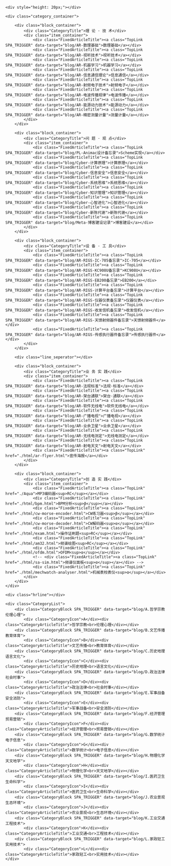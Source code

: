 <style>
#TabSwitchContainer {
    margin: 20px;
}
.TAB_SWITCH {
    margin: 2px;
    padding: 0 10px;
    border: none;
    background-color: #e8f6ff;
    color: #1ea0f0;
    border-radius: 5px;
    height: 30px;
    line-height: 30px;
    font-size: 12px;
    cursor: pointer;
}
.TAB_SWITCH:hover {
    font-weight: bold;
}
.TabSwitchSelected {
    background-color: #1ea0f0;
    color: #fff;
}
.TabSwitchDefault {
    background-color: #f0f0f0;
    color: #666;
}


.TopLink {
    color: #4c566d !important;
    border-bottom: 1px solid #bbc0cc !important;
    font-size: 13px;
    letter-spacing: 0.5px;
    line-height: normal;
    cursor: pointer;
}
.TopLink:hover {
    color: #15e !important;
    text-decoration: none;
    border-bottom: 1px solid #15e !important;
}

.TopArticleTable td {
    text-align: center;
    padding: 8px 0;
}

.CategoryArticleTitle {
    color: #567;
    font-size: 10px;
    line-height: 13px;
    cursor: pointer;
    /* height: 26px; */
    margin-top: 1px;
    letter-spacing: 1px;
    transform: scale(0.8);
}
.CategoryList {
    display: flex;
    flex-wrap: wrap;
    justify-content: center;
    margin: 0 auto;
}
.CategoryBlock {
    display: flex;
    margin: 8px;
    border-radius: 10px;
    justify-content: center;
    align-items: center;
    flex-direction: column;
}
.CategoryIcon {
    display: inline-block;
    width: 26px; height:26px;
    line-height: 26px;
    background: linear-gradient(0deg, #aab6c7, #e6edf5);
    color: #fff;
    text-align: center;
    font-size: 14px;
    font-weight: bold;
    text-shadow: 1px 1px 2px #929aac;
    border-radius: 3px;
    cursor: pointer;
}

.Horizon {
    line-height: 16px;
    margin: 20px auto;
    text-align: center;
    cursor: pointer;
    width: fit-content;
}
.Horizon::after {
    display: block;
    content: "";
    height: 10px;
    background: linear-gradient(180deg, #fff, #f0f1f2);
    margin-top: -6px;
}
.HorizonContent {
    font-size: 16px;
    padding: 0 10px;
    color: #456;
    font-weight: bold;
}


.TopArticleFlex {
    display: flex; flex-wrap: wrap; justify-content: center; align-items: baseline;
    margin: 0px auto;
}



@media(min-width:651px){ /*Desktop*/
    .CategoryTitle {
        width: 100%;
        background: linear-gradient(180deg, #1155ee10, #fff);
        font-size: 13px;
        color: #15e;
        line-height: 1.5;
        padding: 10px 0;
        margin: 0 auto;
        border-radius: 3px;
    }
    .category_container {
        display: flex;
        flex-wrap: wrap;
        justify-content: center;
    }
    .block_container {
        display: flex;
        width: 120px;
        margin: 0 5px 15px 0;
        flex-wrap: wrap;
        flex-direction: column;
        align-items: center;
    }
    .item_container {
        display: flex;
        flex-wrap: wrap;
        flex-direction: column;
        align-items: center;
    }
    .FixedArticleTitle {
        margin: 5px auto;
    }
    .FixedArticleTitle2 {
        margin: 5px 10px;
    }
    .line_seperator {
        display: none;
    }
}
@media(max-width:650px) { /* Mobile */
    .CategoryTitle {
        font-size: 13px;
        color: #15e;
        line-height: 1.5;
        padding: 10px 0;
        margin: 0 auto;
        border-radius: 3px;
    }
    .category_container {
        display: flex;
        flex-wrap: nowrap;
        justify-content: flex-start;
        flex-direction: column;
        align-items: center;
    }
    .block_container {
        display: flex;
        margin: 0 5px 15px 0;
        flex-wrap: wrap;
        flex-direction: column;
        align-items: center;
    }
    .item_container {
        display: flex;
        flex-wrap: wrap;
        flex-direction: row;
        align-items: center;
        justify-content: center;
    }
    .FixedArticleTitle {
        margin: 5px 10px;
    }
    .FixedArticleTitle2 {
        margin: 5px 10px;
    }
    .line_seperator {
        width: 100%;
    }
}

.hrline {
    background: linear-gradient(90deg, #fff, #e7e9ee, #fff); height: 2px; width: 100%; margin: 20px auto;
}

</style>


<div class="SectionBody">

    <div style="height: 20px;"></div>

    <div class="category_container">

        <div class="block_container">
            <div class="CategoryTitle">理 论 · 技 术</div>
            <div class="item_container">
                <div class="FixedArticleTitle"><a class="TopLink SPA_TRIGGER" data-target="blog/AR-数理基础">数理基础</a></div>
                <div class="FixedArticleTitle"><a class="TopLink SPA_TRIGGER" data-target="blog/AR-视听技术">视听技术</a></div>
                <div class="FixedArticleTitle"><a class="TopLink SPA_TRIGGER" data-target="blog/AR-机器学习">机器学习</a></div>
                <div class="FixedArticleTitle"><a class="TopLink SPA_TRIGGER" data-target="blog/AR-信息通信理论">信息通信</a></div>
                <div class="FixedArticleTitle"><a class="TopLink SPA_TRIGGER" data-target="blog/AR-射频电子技术">射频电子</a></div>
                <div class="FixedArticleTitle"><a class="TopLink SPA_TRIGGER" data-target="blog/AR-电波传播规律">电波传播</a></div>
                <div class="FixedArticleTitle"><a class="TopLink SPA_TRIGGER" data-target="blog/AR-能源动力技术">能源动力</a></div>
                <div class="FixedArticleTitle"><a class="TopLink SPA_TRIGGER" data-target="blog/AR-精密测量计量">测量计量</a></div>
            </div>
        </div>

        <div class="block_container">
            <div class="CategoryTitle">问 题 · 观 点</div>
            <div class="item_container">
                <div class="FixedArticleTitle"><a class="TopLink SPA_TRIGGER" data-target="blog/PL-Animac设计备忘录">Scheme实现</a></div>
                <div class="FixedArticleTitle"><a class="TopLink SPA_TRIGGER" data-target="blog/Cyber-计算原理">计算原理</a></div>
                <div class="FixedArticleTitle"><a class="TopLink SPA_TRIGGER" data-target="blog/Cyber-信息安全">信息安全</a></div>
                <div class="FixedArticleTitle"><a class="TopLink SPA_TRIGGER" data-target="blog/Cyber-系统思维">系统思维</a></div>
                <div class="FixedArticleTitle"><a class="TopLink SPA_TRIGGER" data-target="blog/Cyber-知识管理">知识管理</a></div>
                <div class="FixedArticleTitle"><a class="TopLink SPA_TRIGGER" data-target="blog/Cyber-心智进化">心智进化</a></div>
                <div class="FixedArticleTitle"><a class="TopLink SPA_TRIGGER" data-target="blog/Cyber-新陈代谢">新陈代谢</a></div>
                <div class="FixedArticleTitle"><a class="TopLink SPA_TRIGGER" data-target="blog/Meta-博客建设记录">博客建设</a></div>
            </div>
        </div>

        <div class="block_container">
            <div class="CategoryTitle">设 备 · 工 具</div>
            <div class="item_container">
                <div class="FixedArticleTitle"><a class="TopLink SPA_TRIGGER" data-target="blog/AR-RIGS-IC-705备忘录">IC-705</a></div>
                <div class="FixedArticleTitle"><a class="TopLink SPA_TRIGGER" data-target="blog/AR-RIGS-KC908U备忘录">KC908U</a></div>
                <div class="FixedArticleTitle"><a class="TopLink SPA_TRIGGER" data-target="blog/AR-RIGS-EB200备忘录">EB200</a></div>
                <div class="FixedArticleTitle"><a class="TopLink SPA_TRIGGER" data-target="blog/AR-RIGS-计算平台备忘录">计算平台</a></div>
                <div class="FixedArticleTitle"><a class="TopLink SPA_TRIGGER" data-target="blog/AR-RIGS-仪器仪表备忘录">仪器仪表</a></div>
                <div class="FixedArticleTitle"><a class="TopLink SPA_TRIGGER" data-target="blog/AR-RIGS-收发信机备忘录">收发信机</a></div>
                <div class="FixedArticleTitle"><a class="TopLink SPA_TRIGGER" data-target="blog/AR-RIGS-天馈射频器件备忘录">天馈射频器件</a></div>
                <div class="FixedArticleTitle"><a class="TopLink SPA_TRIGGER" data-target="blog/AR-RIGS-传感执行器件备忘录">传感执行器件</a></div>
            </div>
        </div>

        <div class="line_seperator"></div>

        <div class="block_container">
            <div class="CategoryTitle">业 务 实 践</div>
            <div class="item_container">
                <div class="FixedArticleTitle"><a class="TopLink SPA_TRIGGER" data-target="blog/AR-法规标准">法规·标准</a></div>
                <div class="FixedArticleTitle"><a class="TopLink SPA_TRIGGER" data-target="blog/AR-架台通联">架台·通联</a></div>
                <div class="FixedArticleTitle"><a class="TopLink SPA_TRIGGER" data-target="blog/AR-软件无线电">软件无线电</a></div>
                <div class="FixedArticleTitle"><a class="TopLink SPA_TRIGGER" data-target="blog/AR-广播电视">广播电视</a></div>
                <div class="FixedArticleTitle"><a class="TopLink SPA_TRIGGER" data-target="blog/AR-业余卫星">业余卫星</a></div>
                <div class="FixedArticleTitle"><a class="TopLink SPA_TRIGGER" data-target="blog/AR-无线电测定">无线电测定</a></div>
                <div class="FixedArticleTitle"><a class="TopLink SPA_TRIGGER" data-target="blog/AR-射电天文">射电天文</a></div>
                <div class="FixedArticleTitle"><a class="TopLink" href="./html/ar-flyer.html">宣传海报</a></div>
            </div>
        </div>

        <div class="block_container">
            <div class="CategoryTitle">创 造 实 践</div>
            <div class="item_container">
                <div class="FixedArticleTitle"><a class="TopLink" href="./Aqua">MP3编码器<sup>RC</sup></a></div>
                <div class="FixedArticleTitle"><a class="TopLink" href="./html/bpm.html">BPM分析<sup>β</sup></a></div>
                <div class="FixedArticleTitle"><a class="TopLink" href="./html/cw-morse-encoder.html">CW练习器<sup>β</sup></a></div>
                <div class="FixedArticleTitle"><a class="TopLink" href="./html/cw-morse-decoder.html">CW解码器<sup>α</sup></a></div>
                <div class="FixedArticleTitle"><a class="TopLink" href="./html/exam.html">操作证刷题<sup>RC</sup></a></div>
                <div class="FixedArticleTitle"><a class="TopLink" href="./html/am32.html">频谱绘图<sup>RC</sup></a></div>
                <div class="FixedArticleTitle"><a class="TopLink" href="./html/ofdm.html">OFDM<sup>α</sup></a></div>
                <!-- <div class="FixedArticleTitle"><a class="TopLink" href="./html/sa-sim.html">频谱仪面板<sup>α</sup></a></div> -->
                <div class="FixedArticleTitle"><a class="TopLink" href="./html/mechwatch-analyser.html">机械表校表仪<sup>α</sup></a></div>
            </div>
        </div>
    </div>

    <div class="hrline"></div>

    <div class="CategoryList">
        <div class="CategoryBlock SPA_TRIGGER" data-target="blog/A.哲学宗教伦理心理">
            <div class="CategoryIcon">A</div><div class="CategoryArticleTitle">哲学宗教<br>伦理心理</div></div>
        <div class="CategoryBlock SPA_TRIGGER" data-target="blog/B.文艺传播教育体育">
            <div class="CategoryIcon">B</div><div class="CategoryArticleTitle">文艺传播<br>教育体育</div></div>
        <div class="CategoryBlock SPA_TRIGGER" data-target="blog/C.历史地理语言文化">
            <div class="CategoryIcon">C</div><div class="CategoryArticleTitle">历史地理<br>语言文化</div></div>
        <div class="CategoryBlock SPA_TRIGGER" data-target="blog/D.政治法律社会时事">
            <div class="CategoryIcon">D</div><div class="CategoryArticleTitle">政治法律<br>社会时事</div></div>
        <div class="CategoryBlock SPA_TRIGGER" data-target="blog/E.军事战备安全消防">
            <div class="CategoryIcon">E</div><div class="CategoryArticleTitle">军事战备<br>安全消防</div></div>
        <div class="CategoryBlock SPA_TRIGGER" data-target="blog/F.经济管理贸易营销">
            <div class="CategoryIcon">F</div><div class="CategoryArticleTitle">经济管理<br>贸易营销</div></div>
        <div class="CategoryBlock SPA_TRIGGER" data-target="blog/G.数学统计电子信息">
            <div class="CategoryIcon">G</div><div class="CategoryArticleTitle">数学统计<br>电子信息</div></div>
        <div class="CategoryBlock SPA_TRIGGER" data-target="blog/H.物理化学天文地学">
            <div class="CategoryIcon">H</div><div class="CategoryArticleTitle">物理化学<br>天文地学</div></div>
        <div class="CategoryBlock SPA_TRIGGER" data-target="blog/I.医药卫生生命科学">
            <div class="CategoryIcon">I</div><div class="CategoryArticleTitle">医药卫生<br>生命科学</div></div>
        <div class="CategoryBlock SPA_TRIGGER" data-target="blog/J.农业景观生态环境">
            <div class="CategoryIcon">J</div><div class="CategoryArticleTitle">农业景观<br>生态环境</div></div>
        <div class="CategoryBlock SPA_TRIGGER" data-target="blog/K.工业交通工程技术">
            <div class="CategoryIcon">K</div><div class="CategoryArticleTitle">工业交通<br>工程技术</div></div>
        <div class="CategoryBlock SPA_TRIGGER" data-target="blog/L.家政轻工实用技术">
            <div class="CategoryIcon">L</div><div class="CategoryArticleTitle">家政轻工<br>实用技术</div></div>
    </div>

</div>

<!-- NOTE 目前暂时不需要动态的文章列表。如需重新启用，需要解除`SPA_Render()`过程中`LoadList("blog")`函数调用。 -->
<!--
<div class="Horizon"><span class="HorizonContent" style="font-weight: normal;">其 他 文 章</span></div>
<div id="TabSwitchContainer" style="text-align: center;"></div>
<table class="ArticleListContainer" id="ArticleListContainer"></table>
-->
